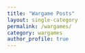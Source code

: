```yaml
---
title: "Wargame Posts"
layout: single-category
permalink: /wargames/
category: wargames
author_profile: true
---
```

